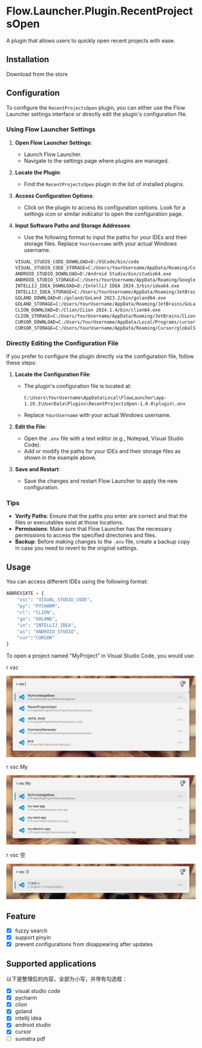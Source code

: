 # Flow.Launcher.Plugin.RecentProjectsOpen

A plugin that allows users to quickly open recent projects with ease.

## Installation

Download from the store

## Configuration

To configure the `RecentProjectsOpen` plugin, you can either use the Flow Launcher settings interface or directly edit the plugin's configuration file.

### Using Flow Launcher Settings

1. **Open Flow Launcher Settings**:

   - Launch Flow Launcher.
   - Navigate to the settings page where plugins are managed.
2. **Locate the Plugin**:

   - Find the `RecentProjectsOpen` plugin in the list of installed plugins.
3. **Access Configuration Options**:

   - Click on the plugin to access its configuration options. Look for a settings icon or similar indicator to open the configuration page.
4. **Input Software Paths and Storage Addresses**:

   - Use the following format to input the paths for your IDEs and their storage files. Replace `YourUsername` with your actual Windows username.

   ```plaintext
   VISUAL_STUDIO_CODE_DOWNLOAD=D:/VSCode/bin/code
   VISUAL_STUDIO_CODE_STORAGE=C:/Users/YourUsername/AppData/Roaming/Code/User/globalStorage/storage.json
   ANDROID_STUDIO_DOWNLOAD=D:/Android Studio/bin/studio64.exe
   ANDROID_STUDIO_STORAGE=C:/Users/YourUsername/AppData/Roaming/Google/AndroidStudio2024.1/options/recentProjects.xml
   INTELLIJ_IDEA_DOWNLOAD=D:/IntelliJ IDEA 2024.3/bin/idea64.exe
   INTELLIJ_IDEA_STORAGE=C:/Users/YourUsername/AppData/Roaming/JetBrains/IntelliJIdea2024.3/options/recentProjects.xml
   GOLAND_DOWNLOAD=D:/goland/GoLand 2023.2/bin/goland64.exe
   GOLAND_STORAGE=C:/Users/YourUsername/AppData/Roaming/JetBrains/GoLand2023.2/options/recentProjects.xml
   CLION_DOWNLOAD=D:/Clion/CLion 2024.1.4/bin/clion64.exe
   CLION_STORAGE=C:/Users/YourUsername/AppData/Roaming/JetBrains/CLion2024.1/options/recentProjects.xml
   CURSOR_DOWNLOAD=C:/Users/YourUsername/AppData/Local/Programs/cursor/Cursor.exe
   CURSOR_STORAGE=C:/Users/YourUsername/AppData/Roaming/Cursor/globalStorage/storage.json
   ```

### Directly Editing the Configuration File

If you prefer to configure the plugin directly via the configuration file, follow these steps:

1. **Locate the Configuration File**:

   - The plugin's configuration file is located at:
     ```
     C:\Users\YourUsername\AppData\Local\FlowLauncher\app-1.19.3\UserData\Plugins\RecentProjectsOpen-1.0.0\plugin\.env
     ```
   - Replace `YourUsername` with your actual Windows username.
2. **Edit the File**:

   - Open the `.env` file with a text editor (e.g., Notepad, Visual Studio Code).
   - Add or modify the paths for your IDEs and their storage files as shown in the example above.
3. **Save and Restart**:

   - Save the changes and restart Flow Launcher to apply the new configuration.

### Tips

- **Verify Paths**: Ensure that the paths you enter are correct and that the files or executables exist at those locations.
- **Permissions**: Make sure that Flow Launcher has the necessary permissions to access the specified directories and files.
- **Backup**: Before making changes to the `.env` file, create a backup copy in case you need to revert to the original settings.

## Usage

You can access different IDEs using the following format:

```python
ABBREVIATE = {
    "vsc": "VISUAL_STUDIO_CODE",
    "py": "PYCHARM",
    "cl": "CLION",
    "go": "GOLAND",
    "in": "INTELLIJ_IDEA",
    "as": "ANDROID_STUDIO",
    "cur":"CURSOR"
}
```

To open a project named "MyProject" in Visual Studio Code, you would use:

r vsc

![1733284352742](image/README/1733284352742.png)

r vsc My

![1733284374591](image/README/1733284374591.png)

r vsc 空

![1733284760505](image/README/1733284760505.png)

## Feature

- [X] fuzzy search
- [X] support pinyin
- [X] prevent configurations from disappearing after updates

## Supported applications 
以下是整理后的内容，全部为小写，并带有勾选框：

- [X] visual studio code
- [X] pycharm
- [X] clion
- [X] goland
- [X] intellij idea
- [X] android studio
- [X] cursor
- [ ] sumatra pdf
